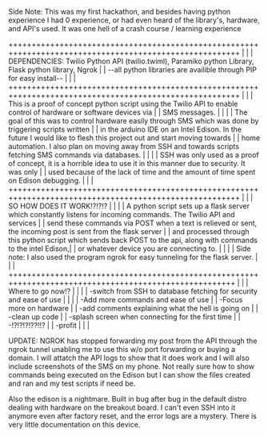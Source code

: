 Side Note: This was my first hackathon, and besides having python experience I had 0 experience, or had even heard of the library's, hardware, and API's used. It was one hell of a crash course / learning experience

++++++++++++++++++++++++++++++++++++++++++++++++++++++++++++++++++++++++++++++++++++++++++++++++++++++++ | | | DEPENDENCIES: Twilio Python API (twilio.twiml), Paramiko python Library, Flask python library, Ngrok | | --all python libraries are availible through PIP for easy install-- | | | ++++++++++++++++++++++++++++++++++++++++++++++++++++++++++++++++++++++++++++++++++++++++++++++++++++++++ | | | This is a proof of concept python script using the Twilio API to enable control of hardware or software devices via | | SMS messages. | | | | The goal of this was to control hardware easily through SMS which was done by triggering scripts written | | in the arduino IDE on an Intel Edison. In the future I would like to flesh this project out and start moving towards | | home automation. I also plan on moving away from SSH and towards scripts fetching SMS commands via databases. | | | | SSH was only used as a proof of concept, it is a horrible idea to use it in this manner due to security. It was only | | used because of the lack of time and the amount of time spent on Edison debugging. | | | ++++++++++++++++++++++++++++++++++++++++++++++++++++++++++++++++++++++++++++++++++++++++++++++++++++++++ | |
| SO HOW DOES IT WORK!?!?!? | | | | A python script sets up a flask server which constantly listens for incoming commands. The Twilio API and services | | send these commands via POST when a text is relieved or sent, the incoming post is sent from the flask server | | and processed through this python script which sends back POST to the api, along with commands to the intel Edison,| | or whatever device you are connecting to. | | | | Side note: I also used the program ngrok for easy tunneling for the flask server. | | | +++++++++++++++++++++++++++++++++++++++++++++++++++++++++++++++++++++++++++++++++++++++++++++++++++++++ | | | Where to go now!? | | | | -switch from SSH to database fetching for security and ease of use | | | | -Add more commands and ease of use | | -Focus more on hardware | | -add comments explaining what the hell is going on | | -clean up code | | -splash screen when connecting for the first time | | -!?!?!?!??!!? | | -profit | | |

UPDATE: NGROK has stopped forwarding my post from the API through the ngrok tunnel unabling me to use this w/o port forwarding or buying a domain. I will attatch the API logs to show that it does work and I will also include screenshots of the SMS on my phone. Not really sure how to show commands being executed on the Edison but I can show the files created and ran and my test scripts if need be.

Also the edison is a nightmare. Built in bug after bug in the default distro dealing with hardware on the breakout board. I can't even SSH into it anymore even after factory reset, and the error logs are a mystery. There is very little documentation on this device.
